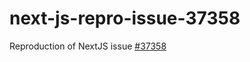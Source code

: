 # next-js-repro-issue-37358
Reproduction of NextJS issue [#37358](https://github.com/vercel/next.js/issues/37358)
